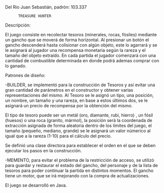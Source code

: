 Del Rio Juan Sebastián, padrón: 103.337

          TREASURE HUNTER

Descripción:

El juego consiste en recolectar tesoros (minerales, rocas, fósiles) mediante un gancho que se moverá de forma horizontal. Al presionar un botón el gancho descenderá hasta colisionar con algún objeto, este lo agarrará y se le asignará al jugador una recompensa monetaria según la rareza y el tamaño del objeto extraído. En cada partida el jugador comenzará con una cantidad de combustible determinada en donde podrá ademas comprar con lo ganado.

Patrones de diseño: 

-BUILDER, se implementó para la construcción de Tesoros y así evitar una gran cantidad de parámetros en el constructor y obtener varias representaciones del mismo. Al Tesoro se le asignó un tipo, una posición, un nombre, un tamaño y una rareza, en base a estos últimos dos, se le asignará un precio de recompensa por la obtención del mismo.
  
El tipo de tesoro puede ser un metál (oro, diamante, rubi, hierro) , un fósil (huesos) o una roca (granito, mármol), la posición será la coordenada de extracción asignada de forma aleatoria dentro de los límites del juego, el tamaño (pequeño, mediano, grande) se le asignará un valor númerico al igual que a la rareza (1-10) para el cálculo del precio.   

Se definió una clase directora para establecer el orden en el que se deben ejecutar los pasos en la construcción.
                     
-MEMENTO, para evitar el problema de la restricción de acceso, se utilizó para guardar y restaurar el estado del gancho, del personaje y de la lista de tesoros para poder continuar la partida en distintos momentos. El gancho tiene un motor, que se irá mejorando con la compra de actualizaciones.                                  
                            
El juego se desarrolló en Java.



